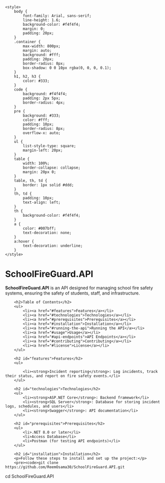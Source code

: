 
    <style>
        body {
            font-family: Arial, sans-serif;
            line-height: 1.6;
            background-color: #f4f4f4;
            margin: 0;
            padding: 20px;
        }
        .container {
            max-width: 800px;
            margin: auto;
            background: #fff;
            padding: 20px;
            border-radius: 8px;
            box-shadow: 0 0 10px rgba(0, 0, 0, 0.1);
        }
        h1, h2, h3 {
            color: #333;
        }
        code {
            background: #f4f4f4;
            padding: 2px 5px;
            border-radius: 4px;
        }
        pre {
            background: #333;
            color: #fff;
            padding: 10px;
            border-radius: 8px;
            overflow-x: auto;
        }
        ul {
            list-style-type: square;
            margin-left: 20px;
        }
        table {
            width: 100%;
            border-collapse: collapse;
            margin: 20px 0;
        }
        table, th, td {
            border: 1px solid #ddd;
        }
        th, td {
            padding: 10px;
            text-align: left;
        }
        th {
            background-color: #f4f4f4;
        }
        a {
            color: #007bff;
            text-decoration: none;
        }
        a:hover {
            text-decoration: underline;
        }
    </style>

<body>
    <div class="container">
        <h1>SchoolFireGuard.API</h1>
        <p>
            <strong>SchoolFireGuard.API</strong> is an API designed for managing school fire safety systems, ensuring the safety of students, staff, and infrastructure. </p>

        <h2>Table of Contents</h2>
        <ul>
            <li><a href="#features">Features</a></li>
            <li><a href="#technologies">Technologies</a></li>
            <li><a href="#prerequisites">Prerequisites</a></li>
            <li><a href="#installation">Installation</a></li>
            <li><a href="#running-the-api">Running the API</a></li>
            <li><a href="#usage">Usage</a></li>
            <li><a href="#api-endpoints">API Endpoints</a></li>
            <li><a href="#contributing">Contributing</a></li>
            <li><a href="#license">License</a></li>
        </ul>

        <h2 id="features">Features</h2>
        <ul>
      
            <li><strong>Incident reporting</strong>: Log incidents, track their status, and report on fire safety events.</li>
        </ul>

        <h2 id="technologies">Technologies</h2>
        <ul>
            <li><strong>ASP.NET Core</strong>: Backend framework</li>
            <li><strong>SQL Server</strong>: Database for storing incident logs, schedules, and users</li>
            <li><strong>Swagger</strong>: API documentation</li>
        </ul>

        <h2 id="prerequisites">Prerequisites</h2>
        <ul>
            <li>.NET 8.0 or later</li>
            <li>Access Database</li>
            <li>Postman (for testing API endpoints)</li>
        </ul>

        <h2 id="installation">Installation</h2>
        <p>Follow these steps to install and set up the project:</p>
        <pre><code>git clone https://github.com/ReemOsama30/SchoolFireGuard.API.git
cd SchoolFireGuard.API

